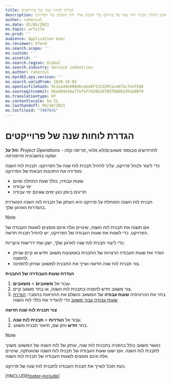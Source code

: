```yaml
---
title: הגדרת לוחות שנה של פרוייקטים
description: נושא זה מספק מידע על אופן החלת תבנית לוח שנה על פרויקט כדי לעקוב אחר לוח הזמנים של הפרויקט.
author: ruhercul
ms.date: 02/05/2021
ms.topic: article
ms.prod: ''
audience: Application User
ms.reviewer: kfend
ms.search.scope: ''
ms.custom: ''
ms.assetid: ''
ms.search.region: Global
ms.search.industry: Service industries
ms.author: ruhercul
ms.dyn365.ops.version: ''
ms.search.validFrom: 2020-10-01
ms.openlocfilehash: 9c2ea49e008d6cde40f152320face073c7e5f548
ms.sourcegitcommit: bbe484e58a77efe77d28b34709fb6661d5da00f9
ms.translationtype: HT
ms.contentlocale: he-IL
ms.lasthandoff: 09/10/2021
ms.locfileid: "7487641"
---
```

# <a name="define-project-calendars"></a>הגדרת לוחות שנה של פרוייקטים

_**חל על:** Project Operations לתרחישים מבוססי משאבים/לא מלאי, פריסה קלה - עסקה בחשבונית פרופורמה_

כדי ליצור ולנהל פרויקט, עליך להחיל תבנית לוח שנה על הפרויקט. תבנית לוח השנה מגדירה את התכונות הבאות של הפרויקט:

- שעות עבודה, כולל שעת התחלה וסיום
- ימי עבודה
- חריגים ביומן כגון ימים שאינם ימי עבודה

תבנית לוח השנה המוחלת על פרויקט היא העתק של תבנית לוח השנה המוגדרת בהגדרות הארגון שלך.

> [!NOTE]
> אם תשנה את תבנית לוח השנה, שינויים אלה אינם מופצים לשעות העבודה של הפרויקט. כדי לשנות את שעות העבודה של הפרויקט, יש להחיל תבנית חדשה.

כדי ליצור תבנית לוח שנה לארגון שלך, ישנן שתי דרישות עיקריות:

- הגדר את שעות העבודה הרצויות של התבנית באמצעות משאב חדש או קיים שניתן להזמנה.
- צור תבנית לוח שנה חדשה ושייך את התבנית למשאב שניתן להזמינה.

**הגדרת שעות העבודרה של התבנית**

1. עבור אל **משאבים** \> **משאבים**.
2. צור משאב חדש להפניה בתבנית לוח השנה, או בחר משאב קיים.
3. בחר את הכרטיסיה **שעות עבודה** של המשאב והשלם את ההוראות בהסבר: [הגדרת שעות עבודה עבור משאב](/dynamics365/field-service/set-work-hours-resource) כדי להגדיר את כללי לוח השנה.

**צור תבנית לוח שנה חדשה**

1. עבור אל **הגדרות** \> **תבנית לוח שנה**.
2. בחר **חדש** והזן שם, תיאור תבנית משאב.

> [!NOTE]
> כאשר משאב כולל בהפניה בתבנית לוח שנה, עותק של לוח השנה של המשאב משויך לתבנית לוח השנה. אם ישונו שעות העבודה של תבנית לוח השנה שהועתקה, שינויים אלה אינם מופצים לשעות העבודה של תבנית לוח השנה.

כעת תוכל לשייך את תבנית העבודה לתבנית לוח שנה של פרויקט.


[!INCLUDE[footer-include](../includes/footer-banner.md)]

